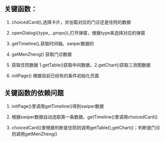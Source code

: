 ## 关键函数：



1. choicedCard(),选择卡片，并加载对应的门诊还是住院的数据


2. openDialog({type,...props}),打开弹窗，根据type来选择对应的弹窗

3. getTimeline(),获取时间轴，swiper数据的


4. getMenZheng() 获取门诊数据

5. 获取住院数据 1.getTable()获取中间数据，2.getChart()获取三测图数据

6. initPage() 根据目前已经有的条件初始化页面

## 关键函数的依赖问题



1. initPage()里调用getTimeline()得到swiper数据
2. 根据swiper数据自动选取第一条数据，getTimeline()里调用choicedCard()

3. choicedCard()里根据判断是住院则调用getTable(),getChart()；判断是门诊则调用getMenZheng()
            






